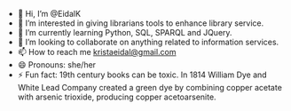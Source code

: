 - 👋 Hi, I’m @EidalK
- 👀 I’m interested in giving librarians tools to enhance library service.
- 🌱 I’m currently learning Python, SQL, SPARQL and JQuery.
- 💞️ I’m looking to collaborate on anything related to information services.
- 📫 How to reach me kristaeidal@gmail.com
- 😄 Pronouns: she/her
- ⚡ Fun fact: 19th century books can be toxic. In 1814 William Dye and White Lead Company created a green dye by combining copper acetate with arsenic trioxide, producing copper acetoarsenite. 

<!---
EidalK/EidalK is a ✨ special ✨ repository because its `README.md` (this file) appears on your GitHub profile.
You can click the Preview link to take a look at your changes.
--->
